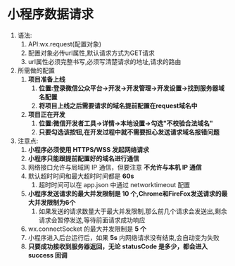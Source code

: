 # 小程序数据请求

1. 语法:
   1. API:wx.request(配置对象)
   2. 配置对象必传url属性,默认请求方式为GET请求
   3. url属性必须完整书写,必须写清楚请求的地址,请求的路由
2. 所需做的配置
   1. **项目准备上线**
      1. **位置:登录微信公众平台->开发->开发管理->开发设置->找到服务器域名配置**
      2. **将项目上线之后需要请求的域名提前配置在request域名中**
   2. **项目正在开发**
      1. **位置:微信开发者工具->详情->本地设置->勾选"不校验合法域名"**
      2. **只要勾选该按钮,在开发过程中就不需要担心发送请求域名报错问题**
3. 注意点:
   1. **小程序必须使用 HTTPS/WSS 发起网络请求**
   2. **小程序只能跟提前配置好的域名进行通信**
   3. 网络接口允许与局域网 IP 通信，但要注意 **不允许与本机 IP 通信**
   4. 默认超时时间和最大超时时间都是 **60s**
      1. 超时时间可以在 app.json 中通过 networktimeout 配置
   5. **小程序发送请求的最大并发限制是 10 个,Chrome和FireFox发送请求的最大并发限制为6个**
      1. 如果发送的请求数量大于最大并发限制,那么前几个请求会发送出,剩余请求会暂停发送,等待前面请求成功响应
   6. wx.connectSocket 的最大并发限制是 **5 个**
   7. 小程序进入后台运行后，如果 **5s** 内网络请求没有结束,会自动变为失败
   8. **只要成功接收到服务器返回，无论 statusCode 是多少，都会进入 success 回调**


